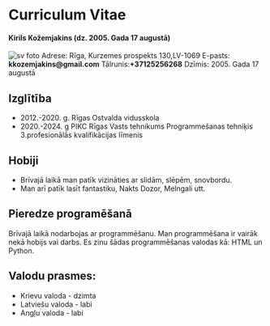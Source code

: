 # Curriculum Vitae
#### Kirils Kožemjakins (dz. 2005. Gada 17 augustā)
![sv foto](https://d.radikal.ru/d17/2102/71/32ba5c7ee5af.png)
Adrese: Rīga, Kurzemes prospekts 130,LV-1069
E-pasts: __kkozemjakins@gmail.com__
Tālrunis:__+37125256268__
Dzīmis: 2005. Gada 17 augustā

## Izglītība
* 2012.-2020. g. Rīgas Ostvalda vidusskola
* 2020.-2024. g PIKC Rīgas Vasts tehnikums Programmešanas tehniķis 3.profesionālās kvalifikācijas līmenis

## Hobiji
* Brīvajā laikā man patīk vizināties ar slidām, slēpēm, snovbordu. 
* Man arī patīk lasīt fantastiku, Nakts Dozor, Melngali utt.

## Pieredze programēšanā
Brīvajā laikā nodarbojas ar programmēšanu. Man programmēšana ir vairāk nekā hobijs vai darbs.
Es zinu šādas programmēšanas valodas kā: HTML un Python.
## Valodu prasmes:
* Krievu valoda - dzimta
* Latviešu valoda - labi
* Angļu valoda - labi


